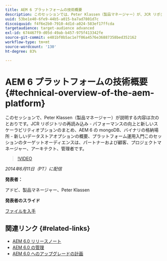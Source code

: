 ```yaml
---
title: AEM 6 プラットフォームの技術概要
description: このセッションでは、Peter Klassen（製品マネージャー）が、JCR リポジトリの再読み込み、パフォーマンスの向上、新しい拡張性オプションについて説明します。
uuid: 53be1e40-6fe9-44b5-a015-ba7ad7801d7c
discoiquuid: f4f6e2b0-7910-4d1d-a024-583ef17ffcda
targetaudience: target-audience advanced
exl-id: 674467f9-d05d-49ab-b457-975f413342fe
source-git-commit: e401bf0b5ac1e7f06a4576e36887358bed352162
workflow-type: tm+mt
source-wordcount: '130'
ht-degree: 83%

---
```


# AEM 6 プラットフォームの技術概要{#technical-overview-of-the-aem-platform}

このセッションで、Peter Klassen（製品マネージャー）が説明する内容は次のとおりです。JCR リポジトリの再読み込み - パフォーマンスの向上と新しいスケーラビリティオプションのまとめ、AEM 6 の mongoDB、バイナリの格納場所 - 新しいデータストアオプションの概要、プラットフォーム運用入門このセッションのターゲットオーディエンスは、パートナーおよび顧客、プロジェクトマネージャー、アーキテクト、管理者です。

>[!VIDEO](https://video.tv.adobe.com/v/19517/?quality=9)

*2014年6月11日（PT）に配信*

**発表者：**

アドビ、製品マネージャー、Peter Klassen

**発表者のスライド**

[ファイルを入手](assets/aem6-platform-whatsnew.pdf)

## 関連リンク {#related-links}

* [AEM 6.0 リリースノート](https://docs.adobe.com/content/docs/en/aem/6-0/release-notes.html)
* [AEM 6.0 の管理](https://docs.adobe.com/docs/en/aem/6-0/manage.html)
* [AEM 6.0 へのアップグレードの計画](https://docs.adobe.com/content/docs/en/aem/6-0/deploy/upgrade/planning.html)
